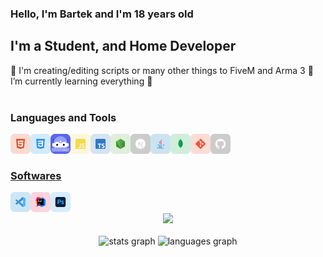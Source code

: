 ### Hello, I'm Bartek and I'm 18 years old 

## I'm a Student, and Home Developer

🌱 I'm creating/editing scripts or many other things to FiveM and Arma 3
🌱 I’m currently learning everything 🤣
<br/>
<br/>

### Languages and Tools
<div>
  <a href="https://www.w3schools.com/html/" target="_blank"> <img class="icon" align="left" alt="GitHub" width="32px" src="./src/icons/html.svg" />
  <a href="https://www.w3schools.com/css/" target="_blank"> <img class="icon" align="left" alt="GitHub" width="32px" src="./src/icons/css.svg" />
  <a href="https://discord.js.org/" target="_blank"> <img class="icon" align="left" alt="GitHub" width="32px" src="./src/icons/DiscordBots.svg" />
  <a href="https://developer.mozilla.org/en-US/docs/Web/JavaScript" target="_blank"><img class="icon" align="left" alt="Javascript" width="32px" src="./src/icons/javascript.svg" />
  <a href="https://www.typescriptlang.org/" target="_blank"><img class="icon" align="left" alt="Javascript" width="32px" src="./src/icons/typescript.svg" />
  <a href="https://nodejs.org/" target="_blank"><img class="icon" align="left" alt="Node.js" width="32px" src="./src/icons/nodejs.svg" />
  <a href="https://nextjs.org/" target="_blank"> <img class="icon" align="left" alt="Next.js" width="32px" src="./src/icons/nextjs.svg" />
  <a href="https://www.java.com/" target="_blank"> <img class="icon" align="left" alt="Java" width="32px" src="./src/icons/java.svg"/>
  <a href="https://www.mongodb.com/" target="_blank"> <img class="icon" align="left" alt="MongoDB" width="32px" src="./src/icons/mongodb.svg" />
  <a href="https://git-scm.com/" target="_blank"> <img class="icon" align="left" alt="git" width="32px" src="./src/icons/git.svg"/>
  <a href="https://github.com/" target="_blank"> <img class="icon" align="left" alt="GitHub" width="32px" src="./src/icons/github.svg" />
</div>

<br />
<br />

### Softwares

<div>
  <a href="https://code.visualstudio.com/" target="_blank"><img class="icon" align="left" alt="Visual Studio Code" width="32px" src="./src/icons/vscode.svg" />
  <a href="https://www.jetbrains.com/idea/" target="_blank"> <img class="icon" align="left" alt="IntelliJ IDEA" width="32px" src="./src/icons/intellij.svg" />
  <a href="https://www.adobe.com/products/photoshop.html" target="_blank"> <img class="icon" align="left" alt="XD" width="32px" src="./src/icons/adobe/photoshop.svg"/> </a>
</div>

<br />
<br />

<div align="center">
  <img src="https://spotify-recently-played-readme.vercel.app/api?user=31lemqiotuovxwgqk3raupilraxu&unique={true|1|on|yes})"
</div>
    
    
<br />
<br />
    
 <div align="center">
  <img src="https://github-readme-stats.vercel.app/api?username=S&hide_title=false&hide_rank=false&show_icons=true&include_all_commits=true&count_private=true&disable_animations=false&theme=dracula&locale=en&hide_border=false&order=1" height="150" alt="stats graph"  />
  <img src="https://github-readme-stats.vercel.app/api/top-langs?username=S&locale=en&hide_title=false&layout=compact&card_width=320&langs_count=5&theme=dracula&hide_border=false&order=2" height="150" alt="languages graph"  />
</div>
    
 <br />
<br />
